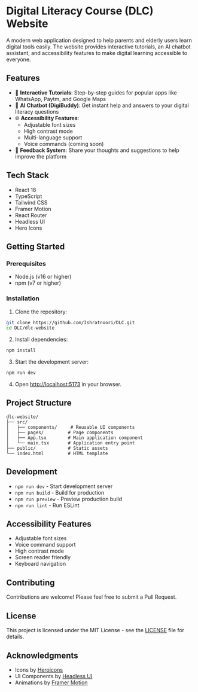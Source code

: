 # Digital Literacy Course (DLC) Website

A modern web application designed to help parents and elderly users learn digital tools easily. The website provides interactive tutorials, an AI chatbot assistant, and accessibility features to make digital learning accessible to everyone.

## Features

- 📱 **Interactive Tutorials**: Step-by-step guides for popular apps like WhatsApp, Paytm, and Google Maps
- 🤖 **AI Chatbot (DigiBuddy)**: Get instant help and answers to your digital literacy questions
- 🌐 **Accessibility Features**: 
  - Adjustable font sizes
  - High contrast mode
  - Multi-language support
  - Voice commands (coming soon)
- 📝 **Feedback System**: Share your thoughts and suggestions to help improve the platform

## Tech Stack

- React 18
- TypeScript
- Tailwind CSS
- Framer Motion
- React Router
- Headless UI
- Hero Icons

## Getting Started

### Prerequisites

- Node.js (v16 or higher)
- npm (v7 or higher)

### Installation

1. Clone the repository:
```bash
git clone https://github.com/Ishratnoori/DLC.git
cd DLC/dlc-website
```

2. Install dependencies:
```bash
npm install
```

3. Start the development server:
```bash
npm run dev
```

4. Open [http://localhost:5173](http://localhost:5173) in your browser.

## Project Structure

```
dlc-website/
├── src/
│   ├── components/     # Reusable UI components
│   ├── pages/         # Page components
│   ├── App.tsx        # Main application component
│   └── main.tsx       # Application entry point
├── public/            # Static assets
└── index.html         # HTML template
```

## Development

- `npm run dev` - Start development server
- `npm run build` - Build for production
- `npm run preview` - Preview production build
- `npm run lint` - Run ESLint

## Accessibility Features

- Adjustable font sizes
- Voice command support
- High contrast mode
- Screen reader friendly
- Keyboard navigation

## Contributing

Contributions are welcome! Please feel free to submit a Pull Request.

## License

This project is licensed under the MIT License - see the [LICENSE](LICENSE) file for details.

## Acknowledgments

- Icons by [Heroicons](https://heroicons.com/)
- UI Components by [Headless UI](https://headlessui.dev/)
- Animations by [Framer Motion](https://www.framer.com/motion/)
